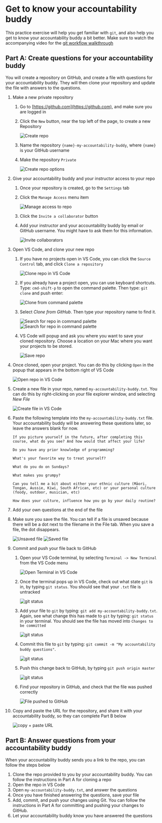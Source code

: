 # Get to know your accountability buddy

This practice exercise will help you get familiar with `git`, and also help you get to know your accountability buddy a bit better. Make sure to watch the accompanying video for the [git workflow walkthrough](https://vimeo.com/433825571/bc1830fb90)

## Part A: Create questions for your accountability buddy

You will create a repository on GitHub, and create a file with questions for your accountability buddy. They will then clone your repository and update the file with answers to the questions.

1. Make a new private repository

   1. Go to [https://github.com](https://github.com), and make sure you are logged in
   2. Click the `New` button, near the top left of the page, to create a new Repository

      ![Create repo](git-exercise-01.png)

   3. Name the repository `{name}-my-accountability-buddy`, where `{name}` is your GitHub username
   4. Make the repository `Private`

      ![Create repo options](git-exercise-02.png)

2. Give your accountability buddy and your instructor access to your repo

   1. Once your repository is created, go to the `Settings` tab
   2. Click the `Manage Access` menu item

      ![Manage access to repo](git-exercise-03.png)

   3. Click the `Invite a collaborator` button
   4. Add your instructor and your accountability buddy by email or GitHub username. You might have to ask them for this information.

      ![Invite collaborators](git-exercise-04.png)

3. Open VS Code, and clone your new repo

   1. If you have no projects open in VS Code, you can click the `Source Control` tab, and click `Clone a repository`

      ![Clone repo in VS Code](git-exercise-05.png)

   2. If you already have a project open, you can use keyboard shortcuts. Type: `cmd-shift-p` to open the command palette. Then type: `git clone` and push enter:

      ![Clone from command palette](git-exercise-06.png)

   3. Select _Clone from GitHub_. Then type your repository name to find it.

      ![Search for repo in command palette](git-exercise-07.png)
      ![Search for repo in command palette](git-exercise-07-1.png)

   4. VS Code will popup and ask you where you want to save your cloned repository. Choose a location on your Mac where you want your projects to be stored.

      ![Save repo](git-exercise-08.png)

4. Once cloned, open your project. You can do this by clicking `Open` in the popup that appears in the bottom right of VS Code

   ![Open repo in VS Code](git-exercise-08-1.png)

5. Create a new file in your repo, named `my-accountability-buddy.txt`. You can do this by right-clicking on your file explorer window, and selecting _New File_

   ![Create file in VS Code](git-exercise-09.png)

6. Paste the following template into the `my-accountability-buddy.txt` file. Your accountability buddy will be answering these questions later, so leave the answers blank for now.

   ```
   If you picture yourself in the future, after completing this course, what do you see? And how would that affect your life?

   Do you have any prior knowledge of programming?

   What's your favorite way to treat yourself?

   What do you do on Sundays?

   What makes you grumpy?

   Can you tell me a bit about either your ethnic culture (Māori, Tongan, Aussie, Kiwi, South African, etc) or your personal culture (foody, outdoor, musician, etc)

   How does your culture, influence how you go by your daily routine?

   ```

7. Add your own questions at the end of the file
8. Make sure you save the file. You can tell if a file is unsaved because there will be a dot next to the filename in the File tab. When you save a file, the dot disappears.

   ![Unsaved file](git-exercise-14.png)
   ![Saved file](git-exercise-15.png)

9. Commit and push your file back to GitHub

   1. Open your VS Code terminal, by selecting `Terminal -> New Terminal` from the VS Code menu

      ![Open Terminal in VS Code](git-exercise-10.png)

   2. Once the terminal pops up in VS Code, check out what state `git` is in, by typing `git status`. You should see that your `.txt` file is untracked

      ![git status](git-exercise-11.png)

   3. Add your file to `git` by typing: `git add my-accountability-buddy.txt`. Again, see what change this has made to `git` by typing: `git status` in your terminal. You should see the file has moved into `Changes to be committed`

      ![git status](git-exercise-11-1.png)

   4. Commit this file to `git` by typing: `git commit -m "My accountability buddy questions"`.

      ![git status](git-exercise-11-2.png)

   5. Push this change back to GitHub, by typing `git push origin master`

      ![git status](git-exercise-11-3.png)

   6. Find your repository in GitHub, and check that the file was pushed correctly

      ![File pushed to GitHub](git-exercise-12.png)

10. Copy and paste the URL for the repository, and share it with your accountability buddy, so they can complete Part B below

    ![copy + paste URL](git-exercise-13.png)

## Part B: Answer questions from your accountability buddy

When your accountability buddy sends you a link to the repo, you can follow the steps below

1. Clone the repo provided to you by your accountability buddy. You can follow the instructions in Part A for cloning a repo
2. Open the repo in VS Code
3. Open `my-accountability-buddy.txt`, and answer the questions
4. Once you have finished answering the questions, save your file
5. Add, commit, and push your changes using Git. You can follow the instructions in Part A for committing and pushing your changes to GitHub.
6. Let your accountability buddy know you have answered the questions
